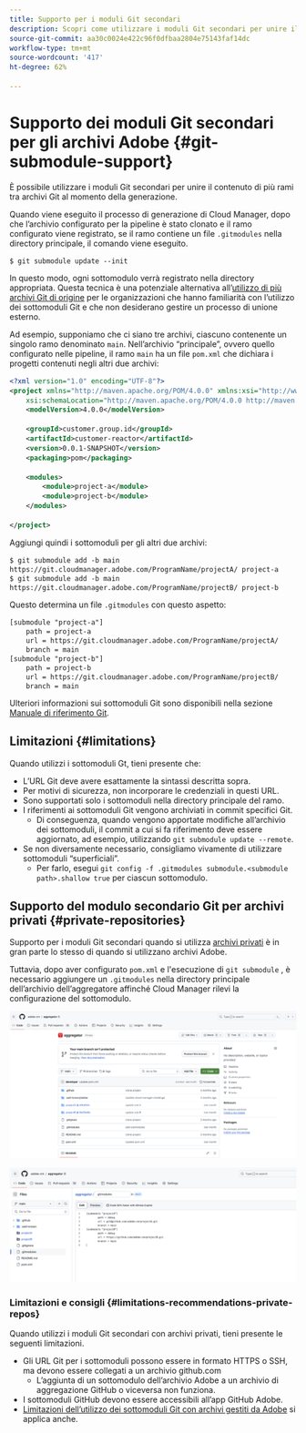 ```yaml
---
title: Supporto per i moduli Git secondari
description: Scopri come utilizzare i moduli Git secondari per unire il contenuto di più rami tra archivi Git in fase di creazione.
source-git-commit: aa30c0024e422c96f0dfbaa2804e75143faf14dc
workflow-type: tm+mt
source-wordcount: '417'
ht-degree: 62%

---
```



# Supporto dei moduli Git secondari per gli archivi Adobe {#git-submodule-support}

È possibile utilizzare i moduli Git secondari per unire il contenuto di più rami tra archivi Git al momento della generazione.

Quando viene eseguito il processo di generazione di Cloud Manager, dopo che l’archivio configurato per la pipeline è stato clonato e il ramo configurato viene registrato, se il ramo contiene un file `.gitmodules` nella directory principale, il comando viene eseguito.

```
$ git submodule update --init
```

In questo modo, ogni sottomodulo verrà registrato nella directory appropriata. Questa tecnica è una potenziale alternativa all’[utilizzo di più archivi Git di origine](/help/managing-code/multiple-git-repos.md) per le organizzazioni che hanno familiarità con l’utilizzo dei sottomoduli Git e che non desiderano gestire un processo di unione esterno.

Ad esempio, supponiamo che ci siano tre archivi, ciascuno contenente un singolo ramo denominato `main`. Nell’archivio “principale”, ovvero quello configurato nelle pipeline, il ramo `main` ha un file `pom.xml` che dichiara i progetti contenuti negli altri due archivi:

```xml
<?xml version="1.0" encoding="UTF-8"?>
<project xmlns="http://maven.apache.org/POM/4.0.0" xmlns:xsi="http://www.w3.org/2001/XMLSchema-instance"
    xsi:schemaLocation="http://maven.apache.org/POM/4.0.0 http://maven.apache.org/maven-v4_0_0.xsd">
    <modelVersion>4.0.0</modelVersion>
   
    <groupId>customer.group.id</groupId>
    <artifactId>customer-reactor</artifactId>
    <version>0.0.1-SNAPSHOT</version>
    <packaging>pom</packaging>
   
    <modules>
        <module>project-a</module>
        <module>project-b</module>
    </modules>
   
</project>
```

Aggiungi quindi i sottomoduli per gli altri due archivi:

```shell
$ git submodule add -b main https://git.cloudmanager.adobe.com/ProgramName/projectA/ project-a
$ git submodule add -b main https://git.cloudmanager.adobe.com/ProgramName/projectB/ project-b
```

Questo determina un file `.gitmodules` con questo aspetto:

```text
[submodule "project-a"]
    path = project-a
    url = https://git.cloudmanager.adobe.com/ProgramName/projectA/
    branch = main
[submodule "project-b"]
    path = project-b
    url = https://git.cloudmanager.adobe.com/ProgramName/projectB/
    branch = main
```

Ulteriori informazioni sui sottomoduli Git sono disponibili nella sezione [Manuale di riferimento Git](https://git-scm.com/book/en/v2/Git-Tools-Submodules).

## Limitazioni  {#limitations}

Quando utilizzi i sottomoduli Gt, tieni presente che:

* L’URL Git deve avere esattamente la sintassi descritta sopra.
* Per motivi di sicurezza, non incorporare le credenziali in questi URL.
* Sono supportati solo i sottomoduli nella directory principale del ramo.
* I riferimenti ai sottomoduli Git vengono archiviati in commit specifici Git.
   * Di conseguenza, quando vengono apportate modifiche all’archivio dei sottomoduli, il commit a cui si fa riferimento deve essere aggiornato, ad esempio, utilizzando `git submodule update --remote`.
* Se non diversamente necessario, consigliamo vivamente di utilizzare sottomoduli “superficiali”.
   * Per farlo, esegui `git config -f .gitmodules submodule.<submodule path>.shallow true` per ciascun sottomodulo.


## Supporto del modulo secondario Git per archivi privati {#private-repositories}

Supporto per i moduli Git secondari quando si utilizza [archivi privati](private-repositories.md) è in gran parte lo stesso di quando si utilizzano archivi Adobe.

Tuttavia, dopo aver configurato `pom.xml` e l&#39;esecuzione di `git submodule` , è necessario aggiungere un `.gitmodules` nella directory principale dell’archivio dell’aggregatore affinché Cloud Manager rilevi la configurazione del sottomodulo.

![file .gitmodules](assets/gitmodules.png)

![Aggregatore](assets/aggregator.png)

### Limitazioni e consigli {#limitations-recommendations-private-repos}

Quando utilizzi i moduli Git secondari con archivi privati, tieni presente le seguenti limitazioni.

* Gli URL Git per i sottomoduli possono essere in formato HTTPS o SSH, ma devono essere collegati a un archivio github.com
   * L’aggiunta di un sottomodulo dell’archivio Adobe a un archivio di aggregazione GitHub o viceversa non funziona.
* I sottomoduli GitHub devono essere accessibili all’app GitHub Adobe.
* [Limitazioni dell’utilizzo dei sottomoduli Git con archivi gestiti da Adobe](#limitations-recommendations) si applica anche.
